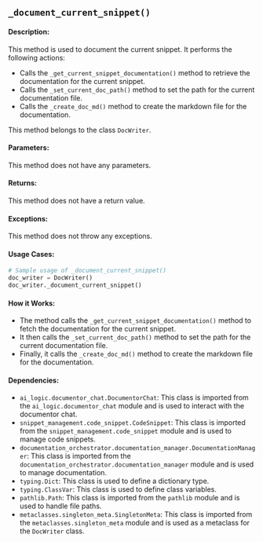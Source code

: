 ## `_document_current_snippet()`

#### Description:
This method is used to document the current snippet. It performs the following actions: 
- Calls the `_get_current_snippet_documentation()` method to retrieve the documentation for the current snippet.
- Calls the `_set_current_doc_path()` method to set the path for the current documentation file.
- Calls the `_create_doc_md()` method to create the markdown file for the documentation.

This method belongs to the class `DocWriter`.

#### Parameters:
This method does not have any parameters.

#### Returns:
This method does not have a return value.

#### Exceptions:
This method does not throw any exceptions.

#### Usage Cases:

```python
# Sample usage of _document_current_snippet()
doc_writer = DocWriter()
doc_writer._document_current_snippet()
```

#### How it Works:
- The method calls the `_get_current_snippet_documentation()` method to fetch the documentation for the current snippet.
- It then calls the `_set_current_doc_path()` method to set the path for the current documentation file.
- Finally, it calls the `_create_doc_md()` method to create the markdown file for the documentation.

#### Dependencies:
- `ai_logic.documentor_chat.DocumentorChat`: This class is imported from the `ai_logic.documentor_chat` module and is used to interact with the documentor chat.
- `snippet_management.code_snippet.CodeSnippet`: This class is imported from the `snippet_management.code_snippet` module and is used to manage code snippets.
- `documentation_orchestrator.documentation_manager.DocumentationManager`: This class is imported from the `documentation_orchestrator.documentation_manager` module and is used to manage documentation.
- `typing.Dict`: This class is used to define a dictionary type.
- `typing.ClassVar`: This class is used to define class variables.
- `pathlib.Path`: This class is imported from the `pathlib` module and is used to handle file paths.
- `metaclasses.singleton_meta.SingletonMeta`: This class is imported from the `metaclasses.singleton_meta` module and is used as a metaclass for the `DocWriter` class.